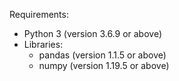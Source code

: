 Requirements:
- Python 3 (version 3.6.9 or above)
- Libraries:
  - pandas (version 1.1.5 or above)
  - numpy (version 1.19.5 or above)
